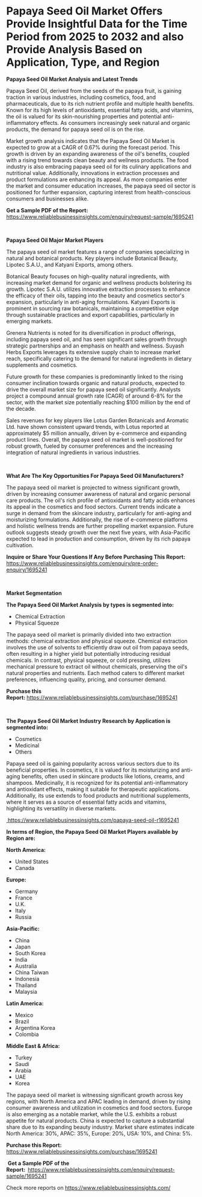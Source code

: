 <p><h1>Papaya Seed Oil Market Offers Provide Insightful Data for the Time Period from 2025 to 2032 and also Provide Analysis Based on Application, Type, and Region</h1></p><p><strong>Papaya Seed Oil Market Analysis and Latest Trends</strong></p>
<p><p>Papaya Seed Oil, derived from the seeds of the papaya fruit, is gaining traction in various industries, including cosmetics, food, and pharmaceuticals, due to its rich nutrient profile and multiple health benefits. Known for its high levels of antioxidants, essential fatty acids, and vitamins, the oil is valued for its skin-nourishing properties and potential anti-inflammatory effects. As consumers increasingly seek natural and organic products, the demand for papaya seed oil is on the rise.</p><p>Market growth analysis indicates that the Papaya Seed Oil Market is expected to grow at a CAGR of 0.67% during the forecast period. This growth is driven by an expanding awareness of the oil's benefits, coupled with a rising trend towards clean beauty and wellness products. The food industry is also embracing papaya seed oil for its culinary applications and nutritional value. Additionally, innovations in extraction processes and product formulations are enhancing its appeal. As more companies enter the market and consumer education increases, the papaya seed oil sector is positioned for further expansion, capturing interest from health-conscious consumers and businesses alike.</p></p>
<p><strong>Get a Sample PDF of the Report:&nbsp;</strong> <a href="https://www.reliablebusinessinsights.com/enquiry/request-sample/1695241?utm_campaign=3177&utm_medium=2&utm_source=Github&utm_content=ia&utm_term=04042025&utm_id=papaya-seed-oil">https://www.reliablebusinessinsights.com/enquiry/request-sample/1695241</a></p>
<p>&nbsp;</p>
<p><strong>Papaya Seed Oil Major Market Players</strong></p>
<p><p>The papaya seed oil market features a range of companies specializing in natural and botanical products. Key players include Botanical Beauty, Lipotec S.A.U., and Katyani Exports, among others. </p><p>Botanical Beauty focuses on high-quality natural ingredients, with increasing market demand for organic and wellness products bolstering its growth. Lipotec S.A.U. utilizes innovative extraction processes to enhance the efficacy of their oils, tapping into the beauty and cosmetics sector's expansion, particularly in anti-aging formulations. Katyani Exports is prominent in sourcing raw botanicals, maintaining a competitive edge through sustainable practices and export capabilities, particularly in emerging markets.</p><p>Grenera Nutrients is noted for its diversification in product offerings, including papaya seed oil, and has seen significant sales growth through strategic partnerships and an emphasis on health and wellness. Suyash Herbs Exports leverages its extensive supply chain to increase market reach, specifically catering to the demand for natural ingredients in dietary supplements and cosmetics.</p><p>Future growth for these companies is predominantly linked to the rising consumer inclination towards organic and natural products, expected to drive the overall market size for papaya seed oil significantly. Analysts project a compound annual growth rate (CAGR) of around 6-8% for the sector, with the market size potentially reaching $100 million by the end of the decade.</p><p>Sales revenues for key players like Lotus Garden Botanicals and Aromatic Ltd. have shown consistent upward trends, with Lotus reported at approximately $5 million annually, driven by e-commerce and expanding product lines. Overall, the papaya seed oil market is well-positioned for robust growth, fueled by consumer preferences and the increasing integration of natural ingredients in various industries.</p></p>
<p>&nbsp;</p>
<p><strong>What Are The Key Opportunities For Papaya Seed Oil Manufacturers?</strong></p>
<p><p>The papaya seed oil market is projected to witness significant growth, driven by increasing consumer awareness of natural and organic personal care products. The oil's rich profile of antioxidants and fatty acids enhances its appeal in the cosmetics and food sectors. Current trends indicate a surge in demand from the skincare industry, particularly for anti-aging and moisturizing formulations. Additionally, the rise of e-commerce platforms and holistic wellness trends are further propelling market expansion. Future outlook suggests steady growth over the next five years, with Asia-Pacific expected to lead in production and consumption, driven by its rich papaya cultivation.</p></p>
<p><strong>Inquire or Share Your Questions If Any Before Purchasing This Report:</strong> <a href="https://www.reliablebusinessinsights.com/enquiry/pre-order-enquiry/1695241?utm_campaign=3177&utm_medium=2&utm_source=Github&utm_content=ia&utm_term=04042025&utm_id=papaya-seed-oil">https://www.reliablebusinessinsights.com/enquiry/pre-order-enquiry/1695241</a></p>
<p>&nbsp;</p>
<p><strong>Market Segmentation</strong></p>
<p><strong>The Papaya Seed Oil Market Analysis by types is segmented into:</strong></p>
<p><ul><li>Chemical Extraction</li><li>Physical Squeeze</li></ul></p>
<p><p>The papaya seed oil market is primarily divided into two extraction methods: chemical extraction and physical squeeze. Chemical extraction involves the use of solvents to efficiently draw out oil from papaya seeds, often resulting in a higher yield but potentially introducing residual chemicals. In contrast, physical squeeze, or cold pressing, utilizes mechanical pressure to extract oil without chemicals, preserving the oil's natural properties and nutrients. Each method caters to different market preferences, influencing quality, pricing, and consumer demand.</p></p>
<p><strong>Purchase this Report:&nbsp;</strong><a href="https://www.reliablebusinessinsights.com/purchase/1695241?utm_campaign=3177&utm_medium=2&utm_source=Github&utm_content=ia&utm_term=04042025&utm_id=papaya-seed-oil">https://www.reliablebusinessinsights.com/purchase/1695241</a></p>
<p>&nbsp;</p>
<p><strong>The Papaya Seed Oil Market Industry Research by Application is segmented into:</strong></p>
<p><ul><li>Cosmetics</li><li>Medicinal</li><li>Others</li></ul></p>
<p><p>Papaya seed oil is gaining popularity across various sectors due to its beneficial properties. In cosmetics, it is valued for its moisturizing and anti-aging benefits, often used in skincare products like lotions, creams, and shampoos. Medicinally, it is recognized for its potential anti-inflammatory and antioxidant effects, making it suitable for therapeutic applications. Additionally, its use extends to food products and nutritional supplements, where it serves as a source of essential fatty acids and vitamins, highlighting its versatility in diverse markets.</p></p>
<p><a href="https://www.reliablebusinessinsights.com/papaya-seed-oil-r1695241?utm_campaign=3177&utm_medium=2&utm_source=Github&utm_content=ia&utm_term=04042025&utm_id=papaya-seed-oil">&nbsp;https://www.reliablebusinessinsights.com/papaya-seed-oil-r1695241</a></p>
<p><strong>In terms of Region, the Papaya Seed Oil Market Players available by Region are:</strong></p>
<p>
    <p> <strong> North America: </strong>
        <ul>
            <li>United States</li>
            <li>Canada</li>
        </ul>
        </p> 
    <p> <strong> Europe: </strong>
        <ul>
            <li>Germany</li>
            <li>France</li>
            <li>U.K.</li>
            <li>Italy</li>
            <li>Russia</li>
        </ul>
        </p> 
    <p> <strong> Asia-Pacific: </strong>
        <ul>
            <li>China</li>
            <li>Japan</li>
            <li>South Korea</li>
            <li>India</li>
            <li>Australia</li>
            <li>China Taiwan</li>
            <li>Indonesia</li>
            <li>Thailand</li>
            <li>Malaysia</li>
        </ul>
        </p> 
    <p> <strong> Latin America: </strong>
        <ul>
            <li>Mexico</li>
            <li>Brazil</li>
            <li>Argentina Korea</li>
            <li>Colombia</li>
        </ul>
        </p> 
    <p> <strong> Middle East & Africa: </strong>
        <ul>
            <li>Turkey</li>
            <li>Saudi</li>
            <li>Arabia</li>
            <li>UAE</li>
            <li>Korea</li>
        </ul>
    </p>
    </p>
<p><p>The papaya seed oil market is witnessing significant growth across key regions, with North America and APAC leading in demand, driven by rising consumer awareness and utilization in cosmetics and food sectors. Europe is also emerging as a notable market, while the U.S. exhibits a robust appetite for natural products. China is expected to capture a substantial share due to its expanding beauty industry. Market share estimates indicate North America: 30%, APAC: 35%, Europe: 20%, USA: 10%, and China: 5%.</p></p>
<p><strong>Purchase this Report: </strong><a href="https://www.reliablebusinessinsights.com/purchase/1695241?utm_campaign=3177&utm_medium=2&utm_source=Github&utm_content=ia&utm_term=04042025&utm_id=papaya-seed-oil">https://www.reliablebusinessinsights.com/purchase/1695241</a></p>
<p>&nbsp;<strong>Get a Sample PDF of the Report:&nbsp;&nbsp;</strong><a href="https://www.reliablebusinessinsights.com/enquiry/request-sample/1695241?utm_campaign=3177&utm_medium=2&utm_source=Github&utm_content=ia&utm_term=04042025&utm_id=papaya-seed-oil">https://www.reliablebusinessinsights.com/enquiry/request-sample/1695241</a></p>
<p><strong></strong></p>
<p>Check more reports on <a href="https://www.reliablebusinessinsights.com/?utm_campaign=3177&utm_medium=2&utm_source=Github&utm_content=ia&utm_term=04042025&utm_id=papaya-seed-oil">https://www.reliablebusinessinsights.com/</a></p>